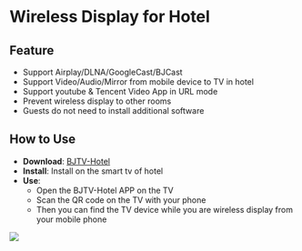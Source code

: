 # Wireless Display for Hotel

## Feature

* Support Airplay/DLNA/GoogleCast/BJCast
* Support Video/Audio/Mirror from mobile device to TV in hotel
* Support youtube & Tencent Video App in URL mode
* Prevent wireless display  to other rooms
* Guests do not need to install additional software

## How to Use

* **Download**: [BJTV-Hotel](https://github.com/WirelessPresentation/WirelessDisplay/releases/download/TV-Hotel/BJTV-Hotel-1.0.31.2-release.apk)
* **Install**:  Install on the smart tv of hotel
* **Use**: 
  * Open the BJTV-Hotel APP on the TV
  * Scan the QR code on the TV with your phone
  * Then you can find the TV device while you are wireless display from your mobile phone



![](https://github.com/WirelessPresentation/WirelessDisplay/blob/main/zimg/BJTV-Hotel.png)
